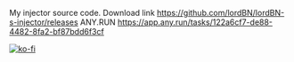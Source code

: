 My injector source code.
Download link https://github.com/lordBN/lordBN-s-injector/releases
ANY.RUN  https://app.any.run/tasks/122a6cf7-de88-4482-8fa2-bf87bdd6f3cf

[![ko-fi](https://www.ko-fi.com/img/githubbutton_sm.svg)](https://ko-fi.com/I2I51MYJC)
